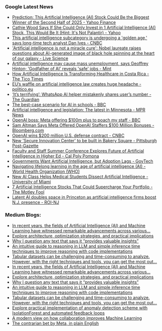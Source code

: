 ### Google Latest News
<!-- GOOGLE-NEWS-CONTENT:START -->

- [Prediction: This Artificial Intelligence (AI) Stock Could Be the Biggest Winner of the Second Half of 2025 - Yahoo Finance](https://news.google.com/rss/articles/CBMikwFBVV95cUxQV0VfTUp5YzMydGJLa0RxSk05MEFuT1Nyb25wa1pENW9FQm5SVEJRakoyNWJfMUhveHc0WXkxSVU0cVNTLTdWNHJ3c1ZLUVBzdzlGMm55ZHRKczVVdW1KS3JaVzcyZzBMazhLY2RuWndNQVNMYkVha1h1alkwRlZPUEZaSm5PTm5QWl8zZzhNZktDSmc?oc=5)
- [Cathie Wood Says If She Could Only Invest in 1 Artificial Intelligence (AI) Stock, This Would Be It (Hint: It's Not Palantir) - Yahoo](https://news.google.com/rss/articles/CBMiggFBVV95cUxPVkdqOHA4Rko2WVFaSF9tbnNrNDRFdENwZl9nTVEyekRRSXA4VXk3NXBjRzRKSFh4bzhEaFlQQW9Ub1BuYjNMRmJyTTlOZ00tQmEySDhNeWRkOHk0eHR2R2Z3UEt2RTVvcURHV2liOUx1amtXXzV3VURoWU93NkhTNkd3?oc=5)
- [This artificial intelligence subcategory is undergoing a 'golden age,' says long-time tech analyst Dan Ives - CNBC](https://news.google.com/rss/articles/CBMipgFBVV95cUxPNFljeTg4ZkhFTWh3RzdfdUVuM09IRzNzbHV6R29YOU5JbUhfNHFidzhyMkU5M2FUWTRvWkhneHFjbVNTNUV4NmJWMjlsdTFYLUVSVS0tdXBSMFRTakpXcG12dTNfMlhlYlR6SVNjOWpMQ0RZejVQamRVUHhqMEtyOTg5NUIwSERIci12YW1Ud0FiaGgzWjJvcUZ1QzdvY2pPdE1fT2FR0gGrAUFVX3lxTFBSSXhEX1FyazJOZm9rNTczaEtBRTRxd3pHR2dMbGxQMnhhdmhrc1ZOUkNsMHVEWm80UzBPUG1iRDE4Mk1rTU1NaDQ0enZzUFl0WlJ6eDI3bmN0aW5jcmp3RjZNVkgtcG9OTFBWN0kwNG9qMzUtalJMQ0tJQ1ZycDZqcTVTbWotNHpMa25lZU5oVVJVN05XelVUODM0cDBHUjdPSlZHUzR4VWJZNA?oc=5)
- ['Artificial intelligence is not a miracle cure': Nobel laureate raises questions about AI-generated image of black hole spinning at the heart of our galaxy - Live Science](https://news.google.com/rss/articles/CBMipAJBVV95cUxPYXVrRzFOcWRYOHp0MVV0X1lUNUlfZDBEOUphNnRDeFZKQy1uVkVXMHlCUW0zZnlWZURRQ2cybU5ZcEtnU2wzTXlXcWYtR1RvY0p6RVZXVDFSdzdJdGdueGJ2SVBwSzA0M1l5a1ZVY002N0JiZEZEMGVFWTBDcUpQcXIzSlRvaWVPNUNYYmpHbVp3QzE5a3dLOGttMXREMzZHQ0NfVnptU3Y5bThTVGZaSDJmcXZCak9EZlp1Z2w5dDluZW81SFlTb1RITC1JdUFOWDV2OXJnMVNpUnJMQ0haY3JGVnVESURKdi16Vldwai1RQ0ZtMWpRRm1VQVBWT3oxajVab3VrdXk4c1F1dVJZREpzTi0yYmRlX1B0M2d2bENnVUFP?oc=5)
- [Artificial intelligence may cause mass unemployment, says Geoffrey Hinton; 'Godfather of AI' reveals 'safe' jobs - Mint](https://news.google.com/rss/articles/CBMi7AFBVV95cUxNWnpIcFVYRFktWmphWVl0ZExWd2g4T1JLbHdYRkdXQ1hGWm43T1NLOE9NV0NIWXZfZ1p6YWtMN056XzJrWGJGMEYxdE9YYmwteUxaRGpQNHRfWHpVLWM0WE1WelZMZnNldHg4eVMwNms4by1leElVQkUxRGV1M2ZGT2xFUDRvdDFDUEN0bmdacWFiaFJqMk1OR2JaU3BKN2F2WUhxdUZRamhwX0R5WVUyRllyd19iQnRGSUtDZVlxQm1RS0UxNFNwa3ZnUnNkNHRES0Y4SW1mQ1J6WURQUnVqYlpTS050bmJSaHJvdw?oc=5)
- [How Artificial Intelligence Is Transforming Healthcare in Costa Rica - The Tico Times](https://news.google.com/rss/articles/CBMiowFBVV95cUxQSDlPd0pUbWlGYWp5bkNGc19TRjBhUUVYRUg2TkxxdDhvTkdvTGxMWmhvbFhTemxucWxyeUh2Ul9qT0RmYVpJX0dzLWxyOWJNWUsyX2xzOVVZeU4wUmZhaFFVMTdWTFlCVWQ4TDZYWTNSNUZDN1NrbW9TeTlmYy12OVlScnJWMGl6QUd4QWN6QjF6WG5Wa0VieUNQc0Qxc2RvUkQ4?oc=5)
- [EU’s waffle on artificial intelligence law creates huge headache - politico.eu](https://news.google.com/rss/articles/CBMiiAFBVV95cUxOMXl4bmdsM3AtNzBfVk1EMzU1NDBvWFp0a19fUHpiZXN6dTdzSDl3Mzc4VGJzY1J6cWJESkR3OW1FaDJGUk1wSWhONGZyaXBkM2dIdFpBQXAwamxGRG03a21hYUJvenlYNkJ4NEhuaGFpbXBFZ2gxTF9PdkZlTU1LaUZmQTFYS01q?oc=5)
- [‘It’s terrifying’: WhatsApp AI helper mistakenly shares user’s number - The Guardian](https://news.google.com/rss/articles/CBMiogFBVV95cUxNUlhpcUtZaXdtelJrdE9zb01zQld1enAwMEkxNHhzYVJ2eVZSREtjNHpadEh1dktUSU5FNkI2cEZNelJ4UUZYRVVPOWdpdGVrQ0ZKUXNreXFKTnAxZjBaWnc5N1Vwc0Mzb1ZuWkNtR0ZrNjB6RHVwVzdSUWZmcy1JVGd0UU9WRUNOcXJKSjRkUGtLNml3bWNCNWxLQ2FPRExJX1E?oc=5)
- [The best-case scenario for AI in schools - BBC](https://news.google.com/rss/articles/CBMimwFBVV95cUxNVjdGeVhxZ1JJY3h2QkJDb2NaTXpZbmFsbC0wY18xMXZPWXExaUVrN0FPSElMTko3WFBZOGpwVF9hNlZrSTdQaGdmZE0tclFjQXZ4c19LSVlteXJUS0FLSTYzM1FvR1ByRDVsLXFyNzEzUGd2Znp3TW1jQjcyVENOZTRiLVFjRUhqZTBnVzZTUVNPT0lLU3BPRjlpdw?oc=5)
- [Artificial intelligence and legislation: The latest in Minnesota - MPR News](https://news.google.com/rss/articles/CBMiigFBVV95cUxQbVdvSGRCWG1WdXlPZ28tT096a01Ra3VRbjBNUEJJbzJZOTA0Z1A4amdDZE5feGhTQ3lCbWZHUUVONlB5OXkwNkxLRHhwQzljOVpRZGIwUWN0UVNRLVlSYUoyNXlQWTk1UGRLZjRuaWFEeDhLcXpqS1NPT3V4LVhrRGtNZVdzZW14VEE?oc=5)
- [OpenAI boss: Meta offering $100m plus to poach my staff - BBC](https://news.google.com/rss/articles/CBMiWkFVX3lxTE13cjZlTGNKZkVIUEh3Sl8zQnVwRnU5RS1iSW92RkNDS0RUX2g5S2szY0R5QWNVSEYzTDhQUVhfaXIwQXIyMkRXRlNJb2dQdWxqNTlYSXpNOWpIQdIBX0FVX3lxTE1aR2w2VzBoM3dDYmNGd3BCai1hLXN1ZjNTM3BnQXJKNjI3QWMxRk1DekJfc1JiTHltN0Q0aU1MejRpRVlILUJRYVlZNjZqcTJMMzBPWDdxaWoweXpnTGhJ?oc=5)
- [Sam Altman Says Meta Offered OpenAI Staffers $100 Million Bonuses - Bloomberg.com](https://news.google.com/rss/articles/CBMisAFBVV95cUxNZEtaMHVUbW9vRTc3Q2pvZlFxbHFqVU91TzY5bDVhSEJsdWg4UXFMM1ROWWtOQl9JVXZPd3d3MHVNcXFFYUpQOXNWdk1hS1JrWWVVY3ZzUTBobkNIcl9qNUVkZzlIM000RHZXWnlLeUlWdTVFcDJhZWxlOTlmdDB4R0p1eEV4aHVpSEswSUdDR3JDZEEtYnhWR1JfMFdidm5NWmdXNl9wUkNoWjZoODU5bw?oc=5)
- [OpenAI wins $200 million U.S. defense contract - CNBC](https://news.google.com/rss/articles/CBMihwFBVV95cUxQWXMzb0pZWmRXcGhCazBjSHo5VE1PVFJKaUI2a1BFd0lDLURuaThwZE1UZkZ6SFYxQnhnZ3hyYVgxeGkxZzRYX3hVc0w4OHdXWVdqXzhXSXpRdGhJeUVSTTBpdWdTZGNjeTZrbElqTmN2RUE2Q0dXOEhJMEctdEt3NlJ3QW5OeW_SAYwBQVVfeXFMUGhBU1FUaUxGYzZhOFI2dWh0Rjh3MF90b1RDVmxjQmY0M0JkLURmS3ItQjhpR2pmY1B4ejBoTnFzckFkNzVadld6UkstMnZxbHpJUXBxTEdzR2ljMVQ2VWp1aDdFN2Z0aXlPb0p3TXRzSHpOZWMxanp1S1Z1Y3FCSDVUa0hxMzROcmtjZmc?oc=5)
- [New 'Secure Innovation Center' to be built in Bakery Square - Pittsburgh Post-Gazette](https://news.google.com/rss/articles/CBMi2gFBVV95cUxPcVZQVnpEbTVoeVV3eHVfeVBGZXllVlhSS3pjUkJMeFRaU3M1QURNVmRIcU5SaS1kUkxOcnMyNWI2YlhaaGpTb0tTUVdzSFF4WnEwUnFQdzViSERoOHVTQWJnVm13MDRQYmJ3QzVuUU5NOFU5M1BmWmNZNVZUNUFfcGt1aW5sMG0wNklGRUE3SndGNklVeExONElURDJkbGVZbFJpZVZtdXFwdHcyVGZqQ3pBc1NlSmpoc2VYelA0Z01WN3RFRmRKakl2enYyTVBlYWhoNFN5YTBjZw?oc=5)
- [Faculty and Staff Summer Conference Explores Future of Artificial Intelligence in Higher Ed - Cal Poly Pomona](https://news.google.com/rss/articles/CBMi3AFBVV95cUxPZ2VNZUFXbVpqWlNkdEJBblYxLUpaTjdHYV82YjBmZVF2aXJfcnZVTkFjUXBoUWdnR3dVOVpBTjFKUURMNU5nWUlab2ZKYXNuNU1CTDV2bHpSM285RGVhblR5YlJWVm1iam44QUpXSVdoV3lRRzExQWZ3Ry02VnZFbURicWd3N0xwRUR5MFpEbWtVRFJmczU2bDdraERNQ0RTUkx6N1VzSlZXNFV6czdicVhuSlBOOUJCQUp2dnRyYXdtU0R5ZXRtd05PTmxpTjBSZHVzUjZma04tc1Yw?oc=5)
- [Governments Want Artificial Intelligence, but Adoption Lags - GovTech](https://news.google.com/rss/articles/CBMiqgFBVV95cUxOSUdLMy1MazUxa3ZEYkdNRWt1TmFHbjU2MXBBbXpsTEF4c2l0M3BwQkFwblZDVVBLVnVPWEFic0FJVTc5bl9qTEx5bzF6RzJUZld2LXJwMThmc1RFRGtMWWR1dlMtZ0MwR2F6d1liTkFjN09pWGJLMk9hODdtR0dETDlvU1k0Rm1pU1FoakZFMnc2dDRLM1ZWRmRZS0o1Ymhja1Q5T2ZLVnowUQ?oc=5)
- [Navigating lifelong learning in the age of artificial intelligence (AI) - World Health Organization (WHO)](https://news.google.com/rss/articles/CBMi2wFBVV95cUxPM0E1YkNQNTJacF9ZRW9OTW55YVBHWUViQXU5dnRGLTJZVkNrX2l2ajJBa3NhQ3lubGE0ZHI0d2IxZ0ZOS1NMX0kwUEJiZmI4MHg4amJON0hDQ1Vyd2xzRXlmZmNYUVpxaUNfVENkN2NUSzY4Wm9EWlJNSDR3NmxYZ3BHOUJOamxqMldubHVIX0FrMTJTanRVOEd4RVJNNzFNYVlYOGJQQWpIQ3FOWVFHakRvNEdrUHVidktYcThUVGZGbFExQlR4cVBFNi1Cc3JqeDZQSHRmWnJXdzQ?oc=5)
- [New AI Class Helps Medical Students Dissect Artificial Intelligence - University of Miami](https://news.google.com/rss/articles/CBMimwFBVV95cUxNMDhqNWh4R0VXSVpSMm5ua0oyUFY2aDJFOUxzcVBJNmNCX3daVFdiaEo2Q3czVlU0THF2bnJuWF9BWmJGT3V1dmxzb0dzdlVHdzNIWHV3d1JTQUoxQjFUQktiWWxrb3lxUmFJeFBQRHZyZ295NC1PMjl5aDB0dWJia1ltN0lBRElMOGwtSUVCTzFuU3EwQU8ydktucw?oc=5)
- [7 Artificial Intelligence Stocks That Could Supercharge Your Portfolio - The Motley Fool](https://news.google.com/rss/articles/CBMimAFBVV95cUxNSmx0dFR2M3pmd0ZPdmxFZHp2YlJtOHRPY1lHNHNkeGhYNEhtWmRja25DUU1LaXlGNElhbTVIa0VadFh0d3hiaXNLb2VMZG11RkZZTVluU0d0aUZWMDg4TW5zU0RpMDlpNmxzX3ljaGxhakkwb2liUnZseG56MVNTazY3WGtyb0pxREVWclpzeW50UmJ4UTlQcw?oc=5)
- [Latent AI doubles space in Princeton as artificial intelligence firms boost N.J. presence - ROI-NJ](https://news.google.com/rss/articles/CBMixwFBVV95cUxNaElNdkNNYUhGSzRCcW00LUgxZlFfNEZiTjMzOXlkR3JDTXpLbmtuOVVTZEVqWDQzeVVKdnpHZjNqMm5nTV9pZ3R6aXRwU1VUN2tER1VrZlQ3SmJrYV9kWEs1WlJ1cG1pYzJfTENnZWdkN3Ytd0tpemJ4Tm1RS2xwcUhDQm91aGZKcm9mVTFhWGZpT3VJMW9CeDl5NExIbkFBRmJfMXNyQ1FfNkt2Mnl0dndCcjZ6bk9nUmRCM2hodmVlYkpJRGFR?oc=5)<!-- GOOGLE-NEWS-CONTENT:END -->

### Medium Blogs:
<!-- MEDIUM-CONTENT:START -->

- [In recent years, the fields of Artificial Intelligence (AI) and Machine Learning have witnessed remarkable advancements across various…](https://medium.com/@ridgerunai/introducing-juniper-how-we-fine-tuned-a-small-and-local-model-for-function-calling-f139524b0362?source=topic_portal---recommended_stories---machine_learning---0-107--------------------aef519f0_d1ed_4945_b038_24a5850fc15b--------------)
- [Explore architecture, optimization strategies, and practical implications](https://medium.com/towards-artificial-intelligence/mastering-random-forest-a-deep-dive-with-gradient-boosting-comparison-2fc50427b508?source=topic_portal---recommended_stories---machine_learning---1-107--------------------aef519f0_d1ed_4945_b038_24a5850fc15b--------------)
- [Why I question any text that says it “provides valuable insights”](https://medium.com/generative-ai/spot-ai-text-provide-valuable-insights-270a25ab97e2?source=topic_portal---recommended_stories---machine_learning---2-107--------------------aef519f0_d1ed_4945_b038_24a5850fc15b--------------)
- [An intuitive guide to reasoning in LLM and simple inference time techniques to improve reasoning with code implementations](https://medium.com/gitconnected/understanding-how-llm-learns-to-reason-and-how-to-improve-reasoning-e0f462319f7e?source=topic_portal---recommended_stories---machine_learning---3-107--------------------aef519f0_d1ed_4945_b038_24a5850fc15b--------------)
- [Tabular datasets can be challenging and time-consuming to analyze. However, with the right techniques and tools, you can get the most out…](https://medium.com/data-science-collective/uncover-hidden-patterns-in-your-tabular-datasets-all-you-need-is-the-right-statistics-6de38f6a8aa7?source=topic_portal---recommended_stories---machine_learning---4-107--------------------aef519f0_d1ed_4945_b038_24a5850fc15b--------------)
- [In recent years, the fields of Artificial Intelligence (AI) and Machine Learning have witnessed remarkable advancements across various…](https://medium.com/@ridgerunai/introducing-juniper-how-we-fine-tuned-a-small-and-local-model-for-function-calling-f139524b0362?source=topic_portal---recommended_stories---machine_learning---0-107--------------------aef519f0_d1ed_4945_b038_24a5850fc15b--------------)
- [Explore architecture, optimization strategies, and practical implications](https://medium.com/towards-artificial-intelligence/mastering-random-forest-a-deep-dive-with-gradient-boosting-comparison-2fc50427b508?source=topic_portal---recommended_stories---machine_learning---1-107--------------------aef519f0_d1ed_4945_b038_24a5850fc15b--------------)
- [Why I question any text that says it “provides valuable insights”](https://medium.com/generative-ai/spot-ai-text-provide-valuable-insights-270a25ab97e2?source=topic_portal---recommended_stories---machine_learning---2-107--------------------aef519f0_d1ed_4945_b038_24a5850fc15b--------------)
- [An intuitive guide to reasoning in LLM and simple inference time techniques to improve reasoning with code implementations](https://medium.com/gitconnected/understanding-how-llm-learns-to-reason-and-how-to-improve-reasoning-e0f462319f7e?source=topic_portal---recommended_stories---machine_learning---3-107--------------------aef519f0_d1ed_4945_b038_24a5850fc15b--------------)
- [Tabular datasets can be challenging and time-consuming to analyze. However, with the right techniques and tools, you can get the most out…](https://medium.com/data-science-collective/uncover-hidden-patterns-in-your-tabular-datasets-all-you-need-is-the-right-statistics-6de38f6a8aa7?source=topic_portal---recommended_stories---machine_learning---4-107--------------------aef519f0_d1ed_4945_b038_24a5850fc15b--------------)
- [Explore practical implementation of anomaly detection scheme with IsolationForest and automated feedback loops](https://medium.com/ai-advances/unsupervised-anomaly-detection-with-isolationforest-3b137fac57a6?source=topic_portal---recommended_stories---machine_learning---5-107--------------------aef519f0_d1ed_4945_b038_24a5850fc15b--------------)
- [A modern view on how collaboration improves Machine Learning](https://medium.com/data-science-collective/what-are-ensemble-methods-110e2d5a077e?source=topic_portal---recommended_stories---machine_learning---6-107--------------------aef519f0_d1ed_4945_b038_24a5850fc15b--------------)
- [The contrarian bet by Meta, in plain English](https://medium.com/@ignacio.de.gregorio.noblejas/what-if-we-are-all-wrong-about-ai-f33a3c64055c?source=topic_portal---recommended_stories---machine_learning---7-107--------------------aef519f0_d1ed_4945_b038_24a5850fc15b--------------)<!-- MEDIUM-CONTENT:END -->

